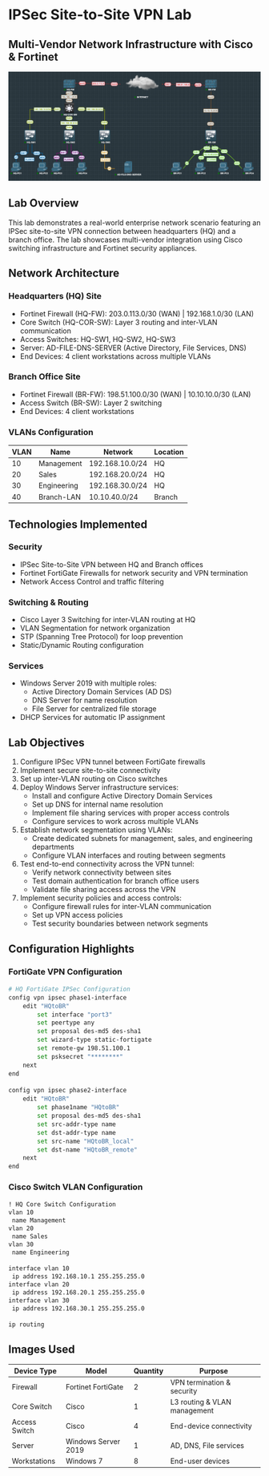 # IPSec Site-to-Site VPN Lab
## Multi-Vendor Network Infrastructure with Cisco & Fortinet

![Network Topology](ipsec.png)

## Lab Overview

This lab demonstrates a real-world enterprise network scenario featuring an IPSec site-to-site VPN connection between headquarters (HQ) and a branch office. The lab showcases multi-vendor integration using Cisco switching infrastructure and Fortinet security appliances.

## Network Architecture

### Headquarters (HQ) Site
- Fortinet Firewall (HQ-FW): 203.0.113.0/30 (WAN) | 192.168.1.0/30 (LAN)
- Core Switch (HQ-COR-SW): Layer 3 routing and inter-VLAN communication
- Access Switches: HQ-SW1, HQ-SW2, HQ-SW3
- Server: AD-FILE-DNS-SERVER (Active Directory, File Services, DNS)
- End Devices: 4 client workstations across multiple VLANs

### Branch Office Site
- Fortinet Firewall (BR-FW): 198.51.100.0/30 (WAN) | 10.10.10.0/30 (LAN)
- Access Switch (BR-SW): Layer 2 switching
- End Devices: 4 client workstations

### VLANs Configuration
| VLAN | Name | Network | Location |
|------|------|---------|----------|
| 10 | Management | 192.168.10.0/24 | HQ |
| 20 | Sales | 192.168.20.0/24 | HQ |
| 30 | Engineering | 192.168.30.0/24 | HQ |
| 40 | Branch-LAN | 10.10.40.0/24 | Branch |

## Technologies Implemented

### Security
- IPSec Site-to-Site VPN between HQ and Branch offices
- Fortinet FortiGate Firewalls for network security and VPN termination
- Network Access Control and traffic filtering

### Switching & Routing
- Cisco Layer 3 Switching for inter-VLAN routing at HQ
- VLAN Segmentation for network organization
- STP (Spanning Tree Protocol) for loop prevention
- Static/Dynamic Routing configuration

### Services
- Windows Server 2019 with multiple roles:
  - Active Directory Domain Services (AD DS)
  - DNS Server for name resolution
  - File Server for centralized file storage
- DHCP Services for automatic IP assignment

## Lab Objectives

1. Configure IPSec VPN tunnel between FortiGate firewalls
2. Implement secure site-to-site connectivity
3. Set up inter-VLAN routing on Cisco switches
4. Deploy Windows Server infrastructure services:
   - Install and configure Active Directory Domain Services
   - Set up DNS for internal name resolution
   - Implement file sharing services with proper access controls
   - Configure services to work across multiple VLANs
5. Establish network segmentation using VLANs:
   - Create dedicated subnets for management, sales, and engineering departments
   - Configure VLAN interfaces and routing between segments
6. Test end-to-end connectivity across the VPN tunnel:
   - Verify network connectivity between sites
   - Test domain authentication for branch office users
   - Validate file sharing access across the VPN
7. Implement security policies and access controls:
   - Configure firewall rules for inter-VLAN communication
   - Set up VPN access policies
   - Test security boundaries between network segments

## Configuration Highlights

### FortiGate VPN Configuration
```bash
# HQ FortiGate IPSec Configuration
config vpn ipsec phase1-interface
    edit "HQtoBR"
        set interface "port3"
        set peertype any
        set proposal des-md5 des-sha1
        set wizard-type static-fortigate
        set remote-gw 198.51.100.1
        set psksecret "********"
    next
end

config vpn ipsec phase2-interface
    edit "HQtoBR"
        set phase1name "HQtoBR"
        set proposal des-md5 des-sha1
        set src-addr-type name
        set dst-addr-type name
        set src-name "HQtoBR_local"
        set dst-name "HQtoBR_remote"
    next
end
```

### Cisco Switch VLAN Configuration
```cisco
! HQ Core Switch Configuration
vlan 10
 name Management
vlan 20
 name Sales
vlan 30
 name Engineering

interface vlan 10
 ip address 192.168.10.1 255.255.255.0
interface vlan 20
 ip address 192.168.20.1 255.255.255.0
interface vlan 30
 ip address 192.168.30.1 255.255.255.0

ip routing
```

## Images Used

| Device Type | Model | Quantity | Purpose |
|-------------|-------|----------|---------|
| Firewall | Fortinet FortiGate | 2 | VPN termination & security |
| Core Switch | Cisco | 1 | L3 routing & VLAN management |
| Access Switch | Cisco | 4 | End-device connectivity |
| Server | Windows Server 2019 | 1 | AD, DNS, File services |
| Workstations | Windows 7 | 8 | End-user devices |

